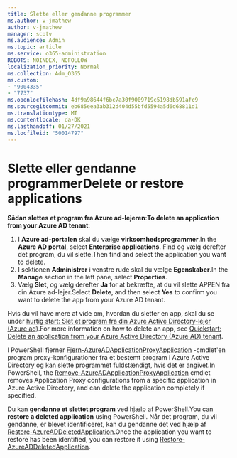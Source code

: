 ```yaml
---
title: Slette eller gendanne programmer
ms.author: v-jmathew
author: v-jmathew
manager: scotv
ms.audience: Admin
ms.topic: article
ms.service: o365-administration
ROBOTS: NOINDEX, NOFOLLOW
localization_priority: Normal
ms.collection: Adm_O365
ms.custom:
- "9004335"
- "7737"
ms.openlocfilehash: 4df9a98644f6bc7a30f9009719c5198db591afc9
ms.sourcegitcommit: eb685eea3ab312d404d55bfd5594a5d6d68811d1
ms.translationtype: MT
ms.contentlocale: da-DK
ms.lasthandoff: 01/27/2021
ms.locfileid: "50014797"
---
```

# <a name="delete-or-restore-applications"></a><span data-ttu-id="2abb7-102">Slette eller gendanne programmer</span><span class="sxs-lookup"><span data-stu-id="2abb7-102">Delete or restore applications</span></span>

<span data-ttu-id="2abb7-103">**Sådan slettes et program fra Azure ad-lejeren**:</span><span class="sxs-lookup"><span data-stu-id="2abb7-103">**To delete an application from your Azure AD tenant**:</span></span>

1. <span data-ttu-id="2abb7-104">I **Azure ad-portalen** skal du vælge **virksomhedsprogrammer**.</span><span class="sxs-lookup"><span data-stu-id="2abb7-104">In the **Azure AD portal**, select **Enterprise applications**.</span></span> <span data-ttu-id="2abb7-105">Find og vælg derefter det program, du vil slette.</span><span class="sxs-lookup"><span data-stu-id="2abb7-105">Then find and select the application you want to delete.</span></span>
2. <span data-ttu-id="2abb7-106">I sektionen **Administrer** i venstre rude skal du vælge **Egenskaber**.</span><span class="sxs-lookup"><span data-stu-id="2abb7-106">In the **Manage** section in the left pane, select **Properties**.</span></span>
3. <span data-ttu-id="2abb7-107">Vælg **Slet**, og vælg derefter **Ja** for at bekræfte, at du vil slette APPEN fra din Azure ad-lejer.</span><span class="sxs-lookup"><span data-stu-id="2abb7-107">Select **Delete**, and then select **Yes** to confirm you want to delete the app from your Azure AD tenant.</span></span>

<span data-ttu-id="2abb7-108">Hvis du vil have mere at vide om, hvordan du sletter en app, skal du se under [hurtig start: Slet et program fra din Azure Active Directory-lejer (Azure ad)](https://docs.microsoft.com/azure/active-directory/manage-apps/delete-application-portal#delete-an-application-from-your-azure-ad-tenant).</span><span class="sxs-lookup"><span data-stu-id="2abb7-108">For more information on how to delete an app, see [Quickstart: Delete an application from your Azure Active Directory (Azure AD) tenant](https://docs.microsoft.com/azure/active-directory/manage-apps/delete-application-portal#delete-an-application-from-your-azure-ad-tenant).</span></span>

<span data-ttu-id="2abb7-109">I PowerShell fjerner [Fjern-AzureADApplicationProxyApplication](https://docs.microsoft.com/powershell/module/azuread/remove-azureadapplicationproxyapplication) -cmdlet'en program proxy-konfigurationer fra et bestemt program i Azure Active Directory og kan slette programmet fuldstændigt, hvis det er angivet.</span><span class="sxs-lookup"><span data-stu-id="2abb7-109">In PowerShell, the [Remove-AzureADApplicationProxyApplication](https://docs.microsoft.com/powershell/module/azuread/remove-azureadapplicationproxyapplication) cmdlet removes Application Proxy configurations from a specific application in Azure Active Directory, and can delete the application completely if specified.</span></span>

<span data-ttu-id="2abb7-110">Du kan **gendanne et slettet program** ved hjælp af PowerShell.</span><span class="sxs-lookup"><span data-stu-id="2abb7-110">You can **restore a deleted application** using PowerShell.</span></span> <span data-ttu-id="2abb7-111">Når det program, du vil gendanne, er blevet identificeret, kan du gendanne det ved hjælp af [Restore-AzureADDeletedApplication](https://docs.microsoft.com/powershell/module/azuread/restore-azureaddeletedapplication).</span><span class="sxs-lookup"><span data-stu-id="2abb7-111">Once the application you want to restore has been identified, you can restore it using [Restore-AzureADDeletedApplication](https://docs.microsoft.com/powershell/module/azuread/restore-azureaddeletedapplication).</span></span>

